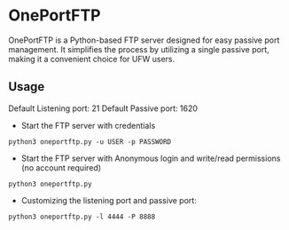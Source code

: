 # OnePortFTP 
OnePortFTP is a Python-based FTP server designed for easy passive port management. 
It simplifies the process by utilizing a single passive port, making it a convenient choice for UFW users.
## Usage
Default Listening port: 21
Default Passive port: 1620
- Start the FTP server with credentials
```
python3 oneportftp.py -u USER -p PASSWORD 
```
- Start the FTP server with Anonymous login and write/read permissions (no account required)
```
python3 oneportftp.py
```
- Customizing the listening port and passive port:
```
python3 oneportftp.py -l 4444 -P 8888
```